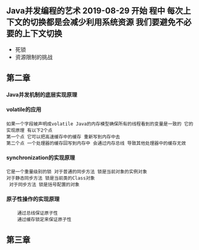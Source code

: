 ## Java并发编程的艺术 2019-08-29 开始 程中 每次上下文的切换都是会减少利用系统资源 我们要避免不必要的上下文切换
- 死锁 
- 资源限制的挑战

## 第二章
#### Java并发机制的底层实现原理

#### volatile的应用
    如果一个字段被声明成volatile Java的内存模型确保所有的线程看到的变量是一致的 它的实现原理 有以下2个点
    第一个点 它可以把高速缓存中的缓存 重新写到内存中去 
    第二个点 一个处理器的缓存回写到内存中 会通过内存总线 导致其他处理器中的缓存无效
#### synchronization的实现原理
    它是一个重量级别的锁 对于普通的同步方法 锁是当前对象的实例对象
    对于静态同步方法 锁是当前类的Class对象
     对于同步方法 锁是括号配置的对象
#### 原子性操作的实现原理
        通过总线保证原子性
        通过缓存锁定来保证原子性
        
        
## 第三章
 
